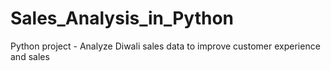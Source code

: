 # Sales_Analysis_in_Python
Python project - Analyze Diwali sales data to improve customer experience and sales 
